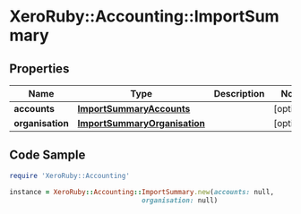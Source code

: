 # XeroRuby::Accounting::ImportSummary

## Properties

Name | Type | Description | Notes
------------ | ------------- | ------------- | -------------
**accounts** | [**ImportSummaryAccounts**](ImportSummaryAccounts.md) |  | [optional] 
**organisation** | [**ImportSummaryOrganisation**](ImportSummaryOrganisation.md) |  | [optional] 

## Code Sample

```ruby
require 'XeroRuby::Accounting'

instance = XeroRuby::Accounting::ImportSummary.new(accounts: null,
                                 organisation: null)
```


